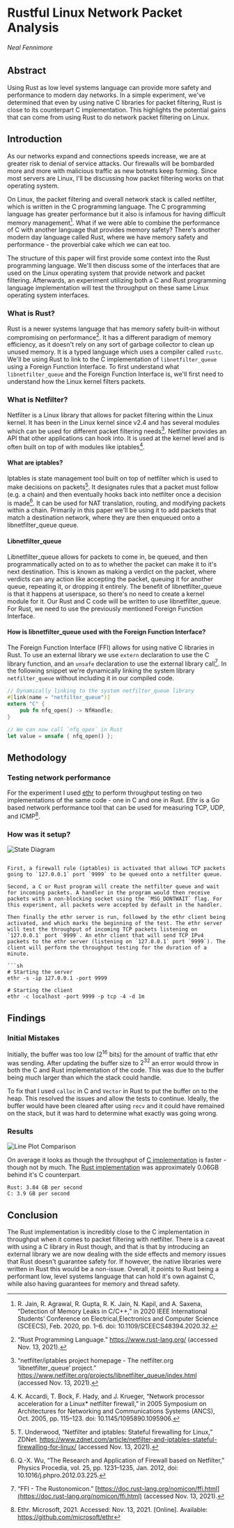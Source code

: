 # Rustful Linux Network Packet Analysis
###### Neal Fennimore
## Abstract
Using Rust as low level systems language can provide more safety and performance to modern day networks. In a simple experiment, we've determined that even by using native C libraries for packet filtering, Rust is close to its counterpart C implementation. This highlights the potential gains that can come from using Rust to do network packet filtering on Linux.

## Introduction
As our networks expand and connections speeds increase, we are at greater risk to denial of service attacks. Our firewalls will be bombarded more and more with malicious traffic as new botnets keep forming. Since most servers are Linux, I'll be discussing how packet filtering works on that operating system.

On Linux, the packet filtering and overall network stack is called netfilter, which is written in the C programming language. The C programming language has greater performance but it also is infamous for having difficult memory management[^10]. What if we were able to combine the performance of C with another language that provides memory safety? There's another modern day language called Rust, where we have memory safety and performance - the proverbial cake which we can eat too.

The structure of this paper will first provide some context into the Rust programming language. We'll then discuss some of the interfaces that are used on the Linux operating system that provide network and packet filtering. Afterwards, an experiment utilizing both a C and Rust programming language implementation will test the throughput on these same Linux operating system interfaces.

### What is Rust?
Rust is a newer systems language that has memory safety built-in without compromising on performance[^2]. It has a different paradigm of memory efficiency, as it doesn't rely on any sort of garbage collector to clean up unused memory. It is a typed language which uses a compiler called `rustc`. We'll be using Rust to link to the C implementation of `libnetfilter_queue` using a Foreign Function Interface. To first understand what `libnetfilter_queue` and the Foreign Function Interface is, we'll first need to understand how the Linux kernel filters packets.

### What is Netfilter?
Netfilter is a Linux library that allows for packet filtering within the Linux kernel. It has been in the Linux kernel since v2.4 and has several modules which can be used for different packet filtering needs[^4]. Netfilter provides an API that other applications can hook into. It is used at the kernel level and is often built on top of with modules like iptables[^3].

#### What are iptables?
Iptables is state management tool built on top of netfilter which is used to make decisions on packets[^9]. It designates rules that a packet must follow (e.g. a chain) and then eventually hooks back into netfilter once a decision is made[^1]. It can be used for NAT translation, routing, and modifying packets within a chain. Primarily in this paper we'll be using it to add packets that match a destination network, where they are then enqueued onto a libnetfilter_queue queue. 

#### Libnetfilter_queue
Libnetfilter_queue allows for packets to come in, be queued, and then programmatically acted on to as to whether the packet can make it to it's next destination. This is known as making a verdict on the packet, where verdicts can any action like accepting the packet, queuing it for another queue, repeating it, or dropping it entirely. The benefit of libnetfilter_queue is that it happens at userspace, so there's no need to create a kernel module for it. Our Rust and C code will be written to use libnetfilter_queue. For Rust, we need to use the previously mentioned Foreign Function Interface. 

#### How is libnetfilter_queue used with the Foreign Function Interface?
The Foreign Function Interface (FFI) allows for using native C libraries in Rust. To use an external library we use `extern` declaration to use the C library function, and an `unsafe` declaration to use the external library call[^8]. In the following snippet we're dynamically linking the system library `netfilter_queue` without including it in our compiled code.

```rust
// Dynamically linking to the system netfilter_queue library
#[link(name = "netfilter_queue")]
extern "C" {
	pub fn nfq_open() -> NfHandle;
}

// We can now call `nfq_open` in Rust
let value = unsafe { nfq_open() };
```

## Methodology
### Testing network performance

For the experiment I used [ethr](https://github.com/microsoft/ethr) to perform throughput testing on two implementations of the same code - one in C and one in Rust. Ethr is a Go based network performance tool that can be used for measuring TCP, UDP, and ICMP[^6].

### How was it setup?
![State Diagram](https://raw.githubusercontent.com/nealfennimore/rust-c-netfilter-firewall/main/docs/diagram.png)
```

First, a firewall rule (iptables) is activated that allows TCP packets going to `127.0.0.1` port `9999` to be queued onto a netfilter queue.

Second, a C or Rust program will create the netfilter queue and wait for incoming packets. A handler in the program would then receive packets with a non-blocking socket using the `MSG_DONTWAIT` flag. For this experiment, all packets were accepted by default in the handler.

Then finally the ethr server is run, followed by the ethr client being activated, and which marks the beginning of the test. The ethr server will test the throughput of incoming TCP packets listening on `127.0.0.1` port `9999`. An ethr client that will send TCP IPv4 packets to the ethr server (listening on `127.0.0.1` port `9999`). The client will perform the throughput testing for the duration of a minute.

```sh
# Starting the server
ethr -s -ip 127.0.0.1 -port 9999

# Starting the client
ethr -c localhost -port 9999 -p tcp -4 -d 1m
```

## Findings
### Initial Mistakes
Initially, the buffer was too low ($2^{16}$ bits) for the amount of traffic that ethr was sending. After updating the buffer size to $2^{32}$ an error would throw in both the C and Rust implementation of the code. This was due to the buffer being much larger than which the stack could handle. 

To fix that I used `calloc` in C and `Vector` in Rust to put the buffer on to the heap. This resolved the issues and allow the tests to continue. Ideally, the buffer would have been cleared after using `recv` and it could have remained on the stack, but it was hard to determine what exactly was going wrong. 

### Results
![Line Plot Comparison](https://raw.githubusercontent.com/nealfennimore/rust-c-netfilter-firewall/main/result/output.png)

On average it looks as though the throughput of [C implementation](https://github.com/nealfennimore/linux-userspace-firewall/blob/main/result/c-server.csv) is faster - though not by much. The [Rust implementation](https://github.com/nealfennimore/linux-userspace-firewall/blob/main/result/rust-server.csv) was approximately 0.06GB behind it's C counterpart.

```
Rust: 3.84 GB per second
C: 3.9 GB per second
```
## Conclusion
The Rust implementation is incredibly close to the C implementation in throughput when it comes to packet filtering with netfilter. There is a caveat with using a C library in Rust though, and that is that by introducing an external library we are now dealing with the side effects and memory issues that Rust doesn't guarantee safety for. If however, the native libraries were written in Rust this would be a non-issue. Overall, it points to Rust being a performant low, level systems language that can hold it's own against C, while also having guarantees for memory and thread safety. 

[^1]: Q.-X. Wu, “The Research and Application of Firewall based on Netfilter,” Physics Procedia, vol. 25, pp. 1231–1235, Jan. 2012, doi: 10.1016/j.phpro.2012.03.225.
[^2]: “Rust Programming Language.” https://www.rust-lang.org/ (accessed Nov. 13, 2021).
[^3]: K. Accardi, T. Bock, F. Hady, and J. Krueger, “Network processor acceleration for a Linux* netfilter firewall,” in 2005 Symposium on Architectures for Networking and Communications Systems (ANCS), Oct. 2005, pp. 115–123. doi: 10.1145/1095890.1095906.
[^4]: “netfilter/iptables project homepage - The netfilter.org ‘libnetfilter_queue’ project.” https://www.netfilter.org/projects/libnetfilter_queue/index.html (accessed Nov. 13, 2021).
[^5]: “iptables(8) - Linux man page.” https://linux.die.net/man/8/iptables (accessed Nov. 13, 2021).
[^6]: Ethr. Microsoft, 2021. Accessed: Nov. 13, 2021. [Online]. Available: https://github.com/microsoft/ethr
[^7]: B. Wang, K. Lu, and P. Chang, “Design and implementation of Linux firewall based on the frame of Netfilter/IPtable,” in 2016 11th International Conference on Computer Science Education (ICCSE), Aug. 2016, pp. 949–953. doi: 10.1109/ICCSE.2016.7581711.
[^8]: “FFI - The Rustonomicon.” [https://doc.rust-lang.org/nomicon/ffi.html](https://doc.rust-lang.org/nomicon/ffi.html) (accessed Nov. 13, 2021).
[^9]: T. Underwood, “Netfilter and iptables: Stateful firewalling for Linux,” ZDNet. https://www.zdnet.com/article/netfilter-and-iptables-stateful-firewalling-for-linux/ (accessed Nov. 13, 2021).
[^10]: R. Jain, R. Agrawal, R. Gupta, R. K. Jain, N. Kapil, and A. Saxena, “Detection of Memory Leaks in C/C++,” in 2020 IEEE International Students’ Conference on Electrical,Electronics and Computer Science (SCEECS), Feb. 2020, pp. 1–6. doi: 10.1109/SCEECS48394.2020.32.


